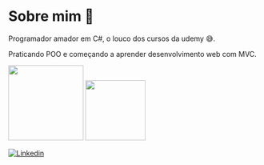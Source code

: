 # Sobre mim 🤔
Programador amador em C#, o louco dos cursos da udemy 😅.
 
Praticando POO e começando a aprender desenvolvimento web com MVC.

 <div style="align = center" >
<img height="150em" src="https://github-readme-stats.vercel.app/api?username=mateusnhoato&show_icons=true&theme=tokyonight&include_all_commits=true&count_private=true&hide_border=true"/>
<img height="120em" src="https://github-readme-stats.vercel.app/api/top-langs/?username=mateusnhoato&hide=Smalltalk&layout=compact"/>
</div>
  
  
[![Linkedin](https://img.shields.io/badge/-Linkedin-blue)](https://www.linkedin.com/in/mateus-nhoato/)
